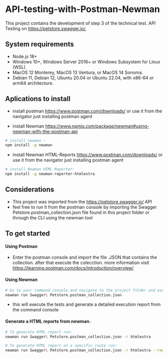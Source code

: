 # API-testing-with-Postman-Newman
This project contains the development of step 3 of the technical test. API Testing on https://petstore.swagger.io/,

## System requirements
- Node.js 18+
- Windows 10+, Windows Server 2016+ or Windows Subsystem for Linux (WSL).
- MacOS 12 Monterey, MacOS 13 Ventura, or MacOS 14 Sonoma.
- Debian 11, Debian 12, Ubuntu 20.04 or Ubuntu 22.04, with x86-64 or arm64 architecture. 

## Aplications to install
- install postman https://www.postman.com/downloads/ or use it from the navigator just installing postman agent

- install Newman https://www.npmjs.com/package/newman#using-newman-with-the-postman-api

```sh
# install newman :
npm install -g newman
```
- install Newman HTML-Reports https://www.postman.com/downloads/ or use it from the navigator just installing postman agent

```sh
# install Newman HTML Reporter:
npm install -g newman-reporter-htmlextra
```
## Considerations
- This project was imported from the https://petstore.swagger.io/ API
- feel free to run it from the postman console by importing the Swagger Petstore.postman_collection.json file found in this project folder or through the CLI using the newman tool


## To get started
#### Using Postman
- Enter the postman console and import the file .JSON that contains the collection. after that execute the colecction. more information visit https://learning.postman.com/docs/introduction/overview/

#### Using Newman

```sh
# Go to your command console and navigate to the project folder and execute :
newman run Swagger\ Petstore.postman_collection.json
```
- this will execute the tests and generate a detailed execution report from the command console

#### Generate a HTML reports from newman.

```sh
# To generate HTML report run:
newman run Swagger\ Petstore.postman_collection.json -r htmlextra
```
```sh
# To generate HTML report on a specific route run:
newman run Swagger\ Petstore.postman_collection.json -r htmlextra --reporter-htmlextra-export [specific route]
```
